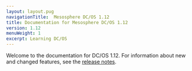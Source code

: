 ```yaml
---
layout: layout.pug
navigationTitle:  Mesosphere DC/OS 1.12
title: Documentation for Mesosphere DC/OS 1.12
version: 1.12
menuWeight: 1
excerpt: Learning DC/OS
---
```


Welcome to the documentation for DC/OS 1.12. For information about new and changed features, see the [release notes](/mesosphere/dcos/1.12/release-notes/).

